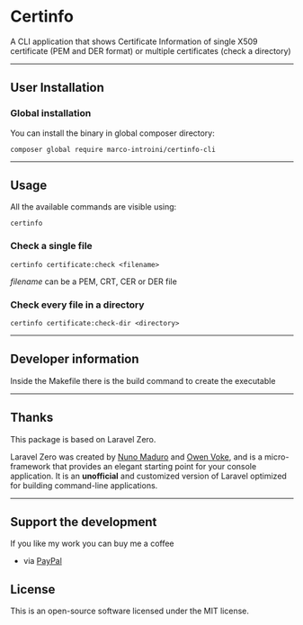 # Certinfo

A CLI application that shows Certificate Information of single X509 certificate (PEM and DER format) or multiple certificates (check a directory)

------

## User Installation

### Global installation

You can install the binary in global composer directory:

```
composer global require marco-introini/certinfo-cli
```

------

## Usage

All the available commands are visible using:

```
certinfo
```

### Check a single file

```
certinfo certificate:check <filename>
```

_filename_ can be a PEM, CRT, CER or DER file

### Check every file in a directory

```
certinfo certificate:check-dir <directory>
```

------

## Developer information

Inside the Makefile there is the build command to create the executable

------

## Thanks

This package is based on Laravel Zero.

Laravel Zero was created by [Nuno Maduro](https://github.com/nunomaduro) and [Owen Voke](https://github.com/owenvoke), and is a micro-framework that provides an elegant starting point for your console application. It is an **unofficial** and customized version of Laravel optimized for building command-line applications.

------


## Support the development

If you like my work you can buy me a coffee

- via [PayPal](https://paypal.me/marcointroini)

## License

This is an open-source software licensed under the MIT license.
